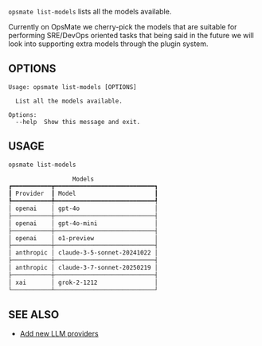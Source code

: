 `opsmate list-models` lists all the models available.

Currently on OpsMate we cherry-pick the models that are suitable for performing SRE/DevOps oriented tasks that being said in the future we will look into supporting extra models through the plugin system.

## OPTIONS

```
Usage: opsmate list-models [OPTIONS]

  List all the models available.

Options:
  --help  Show this message and exit.
```

## USAGE

```bash
opsmate list-models

                  Models
┏━━━━━━━━━━━┳━━━━━━━━━━━━━━━━━━━━━━━━━━━━┓
┃ Provider  ┃ Model                      ┃
┡━━━━━━━━━━━╇━━━━━━━━━━━━━━━━━━━━━━━━━━━━┩
│ openai    │ gpt-4o                     │
├───────────┼────────────────────────────┤
│ openai    │ gpt-4o-mini                │
├───────────┼────────────────────────────┤
│ openai    │ o1-preview                 │
├───────────┼────────────────────────────┤
│ anthropic │ claude-3-5-sonnet-20241022 │
├───────────┼────────────────────────────┤
│ anthropic │ claude-3-7-sonnet-20250219 │
├───────────┼────────────────────────────┤
│ xai       │ grok-2-1212                │
└───────────┴────────────────────────────┘
```

## SEE ALSO

- [Add new LLM providers](../integrations/add-new-llm-providers.md)
